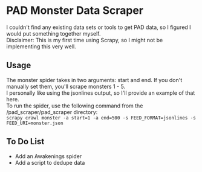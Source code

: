 # PAD Monster Data Scraper

I couldn't find any existing data sets or tools to get PAD data, so I figured I would put something together myself.  
Disclaimer: This is my first time using Scrapy, so I might not be implementing this very well.

## Usage

The monster spider takes in two arguments: start and end. If you don't manually set them, you'll scrape monsters 1 - 5.  
I personally like using the jsonlines output, so I'll provide an example of that here.  
To run the spider, use the following command from the /pad_scraper/pad_scraper directory:  
```scrapy crawl monster -a start=1 -a end=500 -s FEED_FORMAT=jsonlines -s FEED_URI=monster.json```

## To Do List

- Add an Awakenings spider
- Add a script to dedupe data